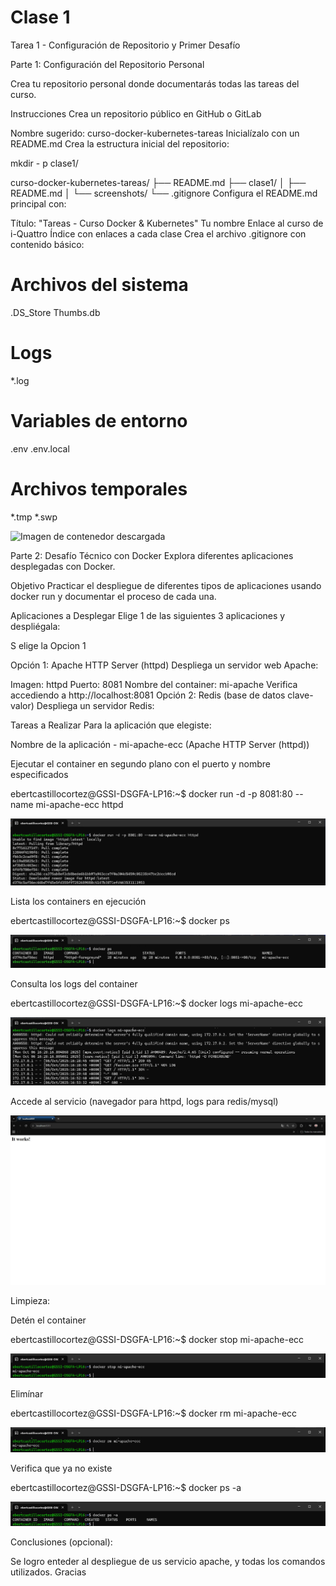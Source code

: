 # Clase 1
Tarea 1 - Configuración de Repositorio y Primer Desafío

Parte 1: Configuración del Repositorio Personal

Crea tu repositorio personal donde documentarás todas las tareas del curso.

Instrucciones
Crea un repositorio público en GitHub o GitLab

Nombre sugerido: curso-docker-kubernetes-tareas
Inicialízalo con un README.md
Crea la estructura inicial del repositorio:

mkdir - p clase1/

curso-docker-kubernetes-tareas/
├── README.md
├── clase1/
│   ├── README.md
│   └── screenshots/
└── .gitignore
Configura el README.md principal con:

Título: "Tareas - Curso Docker & Kubernetes"
Tu nombre
Enlace al curso de i-Quattro
Índice con enlaces a cada clase
Crea el archivo .gitignore con contenido básico:

# Archivos del sistema
.DS_Store
Thumbs.db

# Logs
*.log

# Variables de entorno
.env
.env.local

# Archivos temporales
*.tmp
*.swp

![Imagen de contenedor descargada](screenshots/nonfiguraciónRepositorio.jpg)


Parte 2: Desafío Técnico con Docker
Explora diferentes aplicaciones desplegadas con Docker.

Objetivo
Practicar el despliegue de diferentes tipos de aplicaciones usando docker run y documentar el proceso de cada una.

Aplicaciones a Desplegar
Elige 1 de las siguientes 3 aplicaciones y despliégala:

S elige la Opcion 1

Opción 1: Apache HTTP Server (httpd)
Despliega un servidor web Apache:

Imagen: httpd
Puerto: 8081
Nombre del container: mi-apache
Verifica accediendo a http://localhost:8081
Opción 2: Redis (base de datos clave-valor)
Despliega un servidor Redis:



Tareas a Realizar
Para la aplicación que elegiste:

Nombre de la aplicación - mi-apache-ecc (Apache HTTP Server (httpd))

Ejecutar el container en segundo plano con el puerto y nombre especificados

ebertcastillocortez@GSSI-DSGFA-LP16:~$ docker run -d -p 8081:80 --name mi-apache-ecc httpd

![Imagen de contenedor descargada](screenshots/dockerRun.png)


Lista los containers en ejecución

ebertcastillocortez@GSSI-DSGFA-LP16:~$ docker ps

![Imagen de contenedor descargada](screenshots/dockerPs.png)

Consulta los logs del container

ebertcastillocortez@GSSI-DSGFA-LP16:~$ docker logs mi-apache-ecc

![Imagen de contenedor descargada](screenshots/dockerLog.png)

Accede al servicio (navegador para httpd, logs para redis/mysql)

![Imagen de contenedor descargada](screenshots/servicio.jpg)

Limpieza:

Detén el container

ebertcastillocortez@GSSI-DSGFA-LP16:~$ docker stop mi-apache-ecc

![Imagen de contenedor descargada](screenshots/dockerStop.png)

Elimínar

ebertcastillocortez@GSSI-DSGFA-LP16:~$ docker rm mi-apache-ecc

![Imagen de contenedor descargada](screenshots/dockerRm.png)

Verifica que ya no existe

ebertcastillocortez@GSSI-DSGFA-LP16:~$ docker ps -a

![Imagen de contenedor descargada](screenshots/dockerpsa.png)


Conclusiones (opcional):

Se logro enteder al despliegue de us servicio apache, y todas los comandos utilizados.
 Gracias 